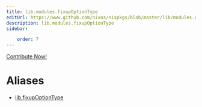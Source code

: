 ```yaml
---
title: lib.modules.fixupOptionType
editUrl: https://www.github.com/nixos/nixpkgs/blob/master/lib/modules.nix#L964C21
description: lib.modules.fixupOptionType
sidebar:

    order: 7
---
```


<a href="https://www.github.com/nixos/nixpkgs/blob/master/lib/modules.nix#L964C21">Contribute Now!</a>


# Aliases

- [lib.fixupOptionType](/nix-doc-comments/reference/lib/lib-fixupOptionType)


